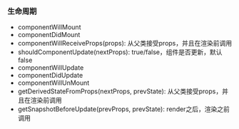 ### 生命周期

* componentWillMount
* componentDidMount
* componentWillReceiveProps\(props\): 从父类接受props，并且在渲染前调用
* shouldComponentUpdate\(nextProps\): true/false，组件是否更新，默认false
* componentWillUpdate
* componentDidUpdate
* componentWillUnMount
* getDerivedStateFromProps\(nextProps, prevState\): 从父类接受props，并且在渲染前调用
* getSnapshotBeforeUpdate\(prevProps, prevState\): render之后，渲染之前调用



